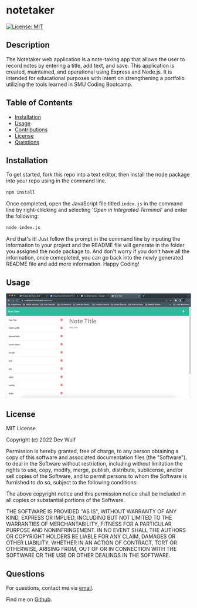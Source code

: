 # notetaker

[![License: MIT](https://img.shields.io/badge/License-MIT-yellow.svg)](https://opensource.org/licenses/MIT)

## Description

The Notetaker web application is a note-taking app that allows the user to record notes by entering a title, add text, and save. This application is created, maintained, and operational using Express and Node.js. It is intended for educational purposes with intent on strengthening a portfolio utilizing the tools learned in SMU Coding Bootcamp.

## Table of Contents

-   [Installation](#installation)
-   [Usage](#usage)
-   [Contributions](#contributions)
-   [License](#license)
-   [Questions](#questions)

## Installation 

To get started, fork this repo into a text editor, then install the node package into your repo using in the command line.

```bash
npm install
```

Once completed, open the JavaScript file titled `index.js` in the command line by right-clilcking and selecting '*Open in Integrated Terminal*' and enter the following:

```bash
node index.js
```

And that's it! Just follow the prompt in the command line by inputing the information to your project and the README file will generate in the folder you assigned the node package to. And don't worry if you don't have all the information, once comepleted, you can go back into the newly generated README file and add more information. Happy Coding!

## Usage

<img src="./public/assets/src/screenshot.png" width="1000px"/>

## License

MIT License

Copyright (c) 2022 Dev Wulf

Permission is hereby granted, free of charge, to any person obtaining a copy
of this software and associated documentation files (the "Software"), to deal
in the Software without restriction, including without limitation the rights
to use, copy, modify, merge, publish, distribute, sublicense, and/or sell
copies of the Software, and to permit persons to whom the Software is
furnished to do so, subject to the following conditions:

The above copyright notice and this permission notice shall be included in all
copies or substantial portions of the Software.

THE SOFTWARE IS PROVIDED "AS IS", WITHOUT WARRANTY OF ANY KIND, EXPRESS OR
IMPLIED, INCLUDING BUT NOT LIMITED TO THE WARRANTIES OF MERCHANTABILITY,
FITNESS FOR A PARTICULAR PURPOSE AND NONINFRINGEMENT. IN NO EVENT SHALL THE
AUTHORS OR COPYRIGHT HOLDERS BE LIABLE FOR ANY CLAIM, DAMAGES OR OTHER
LIABILITY, WHETHER IN AN ACTION OF CONTRACT, TORT OR OTHERWISE, ARISING FROM,
OUT OF OR IN CONNECTION WITH THE SOFTWARE OR THE USE OR OTHER DEALINGS IN THE
SOFTWARE.


## Questions

For questions, contact me via <a href="mailto: devinlwulf@gmail.com">email</a>.

Find me on <a href="https://github.com/wulfsounds">Github</a>.

